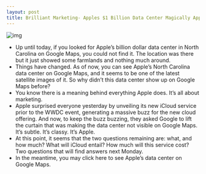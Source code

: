 ```yaml
---
layout: post
title: Brilliant Marketing- Apples $1 Billion Data Center Magically Appears on Google Maps
---
```

![img](http://media.idownloadblog.com/wp-content/uploads/2011/06/Apple-Data-Center-Google-Maps.png)
* Up until today, if you looked for Apple’s billion dollar data center in North Carolina on Google Maps, you could not find it. The location was there but it just showed some farmlands and nothing much around.
* Things have changed. As of now, you can see Apple’s North Carolina data center on Google Maps, and it seems to be one of the latest satellite images of it. So why didn’t this data center show up on Google Maps before?
* You know there is a meaning behind everything Apple does. It’s all about marketing.
* Apple surprised everyone yesterday by unveiling its new iCloud service prior to the WWDC event, generating a massive buzz for the new cloud offering. And now, to keep the buzz buzzing, they asked Google to lift the curtain that was making the data center not visible on Google Maps. It’s subtle. It’s classy. It’s Apple.
* At this point, it seems that the two questions remaining are: what, and how much? What will iCloud entail? How much will this service cost? Two questions that will find answers next Monday.
* In the meantime, you may click here to see Apple’s data center on Google Maps.

